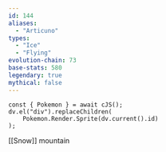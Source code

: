 ```yaml
---
id: 144
aliases:
  - "Articuno"
types:
  - "Ice"
  - "Flying"
evolution-chain: 73
base-stats: 580
legendary: true
mythical: false
---
```

```dataviewjs
const { Pokemon } = await cJS();
dv.el("div").replaceChildren(
	Pokemon.Render.Sprite(dv.current().id)
);
```

[[Snow]] mountain
